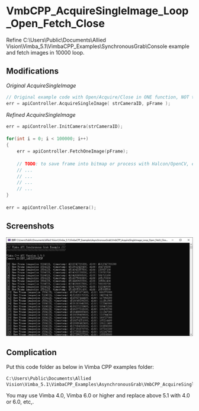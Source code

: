 # VmbCPP_AcquireSingleImage_Loop_Open_Fetch_Close
Refine C:\Users\Public\Documents\Allied Vision\Vimba_5.1\VimbaCPP_Examples\SynchronousGrab\Console example and fetch images in 10000 loop.

## Modifications
*Original AcquireSingleImage*

```c++
// Original example code with Open/Acquire/Close in ONE function, NOT to use it directly for sake of efficiency!!!
err = apiController.AcquireSingleImage( strCameraID, pFrame );
```

*Refined AcquireSingleImage*

```c++
err = apiController.InitCamera(strCameraID);

for(int i = 0; i < 100000; i++)
{
	err = apiController.FetchOneImage(pFrame);
	
	// TODO: to save frame into bitmap or process with Halcon/OpenCV, etc.
    // ...
    // ...
    // ...
    // ...
}

err = apiController.CloseCamera(); 
```

## Screenshots
![](Screenshots.png)


## Complication
Put this code folder as below in Vimba CPP examples folder:
```
C:\Users\Public\Documents\Allied Vision\Vimba_5.1\VimbaCPP_Examples\AsynchronousGrab\VmbCPP_AcquireSingleImage_Loop_Open_Fetch_Close\Build\VS2010
```
You may use Vimba 4.0, Vimba 6.0 or higher and replace above 5.1 with 4.0 or 6.0, etc,.
